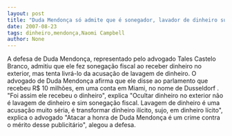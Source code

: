 ```yaml
---
layout: post
title: "Duda Mendonça só admite que é sonegador, lavador de dinheiro sujo não"
date: 2007-08-23
tags: dinheiro,mendonça,Naomi Campbell
author: None
---
```

A defesa de Duda Mendon&ccedil;a, representado pelo advogado Tales Castelo Branco, admitiu que ele fez sonega&ccedil;&atilde;o fiscal ao receber dinheiro no exterior, mas tenta livr&aacute;-lo da acusa&ccedil;&atilde;o de lavagem de dinheiro.
O advogado de Duda Mendon&ccedil;a afirma que ele disse ao parlamento que recebeu R$ 10 milh&otilde;es, em uma conta em Miami, no nome de Dusseldorf . &quot;Foi assim ele recebeu o dinheiro&quot;, explica
&quot;Ocultar dinheiro no exterior n&atilde;o &eacute; lavagem de dinheiro e sim sonega&ccedil;&atilde;o fiscal. Lavagem de dinheiro &eacute; uma acusa&ccedil;&atilde;o muito s&eacute;ria, &eacute; transformar dinheiro il&iacute;cito, sujo, em dinheiro l&iacute;cito&quot;, explica o advogado
&quot;Atacar a honra de Duda Mendon&ccedil;a &eacute; um crime contra o m&eacute;rito desse publicit&aacute;rio&quot;, alegou a defesa. 